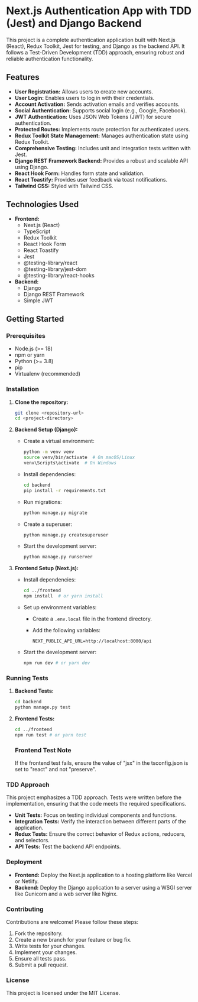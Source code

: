 # Next.js Authentication App with TDD (Jest) and Django Backend

This project is a complete authentication application built with Next.js (React), Redux Toolkit, Jest for testing, and Django as the backend API. It follows a Test-Driven Development (TDD) approach, ensuring robust and reliable authentication functionality.

## Features

* **User Registration:** Allows users to create new accounts.
* **User Login:** Enables users to log in with their credentials.
* **Account Activation:** Sends activation emails and verifies accounts.
* **Social Authentication:** Supports social login (e.g., Google, Facebook).
* **JWT Authentication:** Uses JSON Web Tokens (JWT) for secure authentication.
* **Protected Routes:** Implements route protection for authenticated users.
* **Redux Toolkit State Management:** Manages authentication state using Redux Toolkit.
* **Comprehensive Testing:** Includes unit and integration tests written with Jest.
* **Django REST Framework Backend:** Provides a robust and scalable API using Django.
* **React Hook Form:** Handles form state and validation.
* **React Toastify:** Provides user feedback via toast notifications.
* **Tailwind CSS:** Styled with Tailwind CSS.


## Technologies Used

* **Frontend:**
    * Next.js (React)
    * TypeScript
    * Redux Toolkit
    * React Hook Form
    * React Toastify
    * Jest
    * @testing-library/react
    * @testing-library/jest-dom
    * @testing-library/react-hooks
* **Backend:**
    * Django
    * Django REST Framework
    * Simple JWT

## Getting Started

### Prerequisites

* Node.js (>= 18)
* npm or yarn
* Python (>= 3.8)
* pip
* Virtualenv (recommended)

### Installation

1.  **Clone the repository:**

    ```bash
    git clone <repository-url>
    cd <project-directory>
    ```

2.  **Backend Setup (Django):**

    * Create a virtual environment:

        ```bash
        python -m venv venv
        source venv/bin/activate  # On macOS/Linux
        venv\Scripts\activate  # On Windows
        ```

    * Install dependencies:

        ```bash
        cd backend
        pip install -r requirements.txt
        ```

    * Run migrations:

        ```bash
        python manage.py migrate
        ```

    * Create a superuser:

        ```bash
        python manage.py createsuperuser
        ```

    * Start the development server:

        ```bash
        python manage.py runserver
        ```

3.  **Frontend Setup (Next.js):**

    * Install dependencies:

        ```bash
        cd ../frontend
        npm install  # or yarn install
        ```

    * Set up environment variables:
        * Create a `.env.local` file in the frontend directory.
        * Add the following variables:

            ```
            NEXT_PUBLIC_API_URL=http://localhost:8000/api
            ```

    * Start the development server:

        ```bash
        npm run dev # or yarn dev
        ```

### Running Tests

1.  **Backend Tests:**

    ```bash
    cd backend
    python manage.py test
    ```

2.  **Frontend Tests:**

    ```bash
    cd ../frontend
    npm run test # or yarn test
    ```
    ### Frontend Test Note 
    If the frontend test fails, ensure the value of "jsx" in the tsconfig.json is set to "react" and not "preserve".

### TDD Approach

This project emphasizes a TDD approach. Tests were written before the implementation, ensuring that the code meets the required specifications.

* **Unit Tests:** Focus on testing individual components and functions.
* **Integration Tests:** Verify the interaction between different parts of the application.
* **Redux Tests:** Ensure the correct behavior of Redux actions, reducers, and selectors.
* **API Tests:** Test the backend API endpoints.

### Deployment

* **Frontend:** Deploy the Next.js application to a hosting platform like Vercel or Netlify.
* **Backend:** Deploy the Django application to a server using a WSGI server like Gunicorn and a web server like Nginx.

### Contributing

Contributions are welcome! Please follow these steps:

1.  Fork the repository.
2.  Create a new branch for your feature or bug fix.
3.  Write tests for your changes.
4.  Implement your changes.
5.  Ensure all tests pass.
6.  Submit a pull request.

### License

This project is licensed under the MIT License.